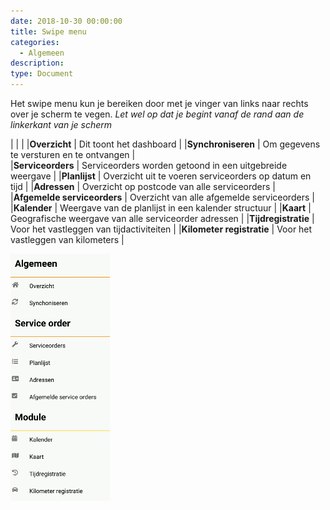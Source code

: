```yaml
---
date: 2018-10-30 00:00:00
title: Swipe menu
categories:
  - Algemeen
description:
type: Document
---
```


Het swipe menu kun je bereiken door met je vinger van links naar rechts over je scherm te vegen.
*Let wel op dat je begint vanaf de rand aan de linkerkant van je scherm*

|                               |                                                             |
|**Overzicht**                  | Dit toont het dashboard                                     |
|**Synchroniseren**             | Om gegevens te versturen en te ontvangen                    |  
|**Serviceorders**              | Serviceorders worden getoond in een uitgebreide weergave    |
|**Planlijst**                  | Overzicht uit te voeren serviceorders op datum en tijd      |
|**Adressen**                   | Overzicht op postcode van alle serviceorders                |
|**Afgemelde serviceorders**    | Overzicht van alle afgemelde serviceorders                  |
|**Kalender**                   | Weergave van de planlijst in een kalender structuur         |
|**Kaart**                      | Geografische weergave van alle serviceorder adressen        |
|**Tijdregistratie**            | Voor het vastleggen van tijdactiviteiten                    |
|**Kilometer registratie**      | Voor het vastleggen van kilometers                          |

![](/images/2018-11-09-10-28-21.png)